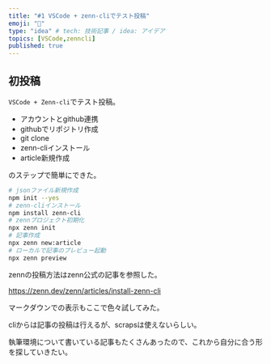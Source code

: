 ```yaml
---
title: "#1 VSCode + zenn-cliでテスト投稿"
emoji: "👶"
type: "idea" # tech: 技術記事 / idea: アイデア
topics: [VSCode,zenncli]
published: true
---
```

## 初投稿
`VSCode + Zenn-cli`でテスト投稿。
* アカウントとgithub連携
* githubでリポジトリ作成
* git clone
* zenn-cliインストール
* article新規作成

のステップで簡単にできた。

```sh 
# jsonファイル新規作成
npm init --yes
# zenn-cliインストール
npm install zenn-cli
# zennプロジェクト初期化
npx zenn init
# 記事作成
npx zenn new:article
# ローカルで記事のプレビュー起動
npx zenn preview
```

zennの投稿方法はzenn公式の記事を参照した。

https://zenn.dev/zenn/articles/install-zenn-cli



マークダウンでの表示もここで色々試してみた。

cliからは記事の投稿は行えるが、scrapsは使えないらしい。

執筆環境について書いている記事もたくさんあったので、これから自分に合う形を探していきたい。




